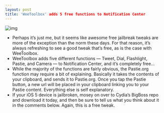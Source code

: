 ```yaml
---
layout: post
title: 'WeeToolbox' adds 5 free functions to Notification Center
---
```

![img](http://media.idownloadblog.com/wp-content/uploads/2012/02/WeeToolbox-Screenshot.jpg)
* Perhaps it’s just me, but it seems like awesome free jailbreak tweaks are more of the exception than the norm these days. For that reason, it’s always refreshing to see a good tweak that’s free, as is the case with WeeToolbox.
* WeeToolbox adds five different functions — Tweet, Dial, Flashlight, Pastie, and Camera — to Notification Center, and it’s completely free…
* While the majority of the functions are fairly obvious, the Pastie.org function may require a bit of explaining. Basically it takes the contents of your clipboard, and sends it to Pastie.org. Once you tap the Pastie button, a new url will be placed in your clipboard linking you to your Pastie content. Everything else is self explanatory.
* If your iOS 5 device is jailbroken, mosey on over to Cydia’s BigBoss repo and download it today, and then be sure to tell us what you think about it in the comments below. Again, this is a free tweak.

